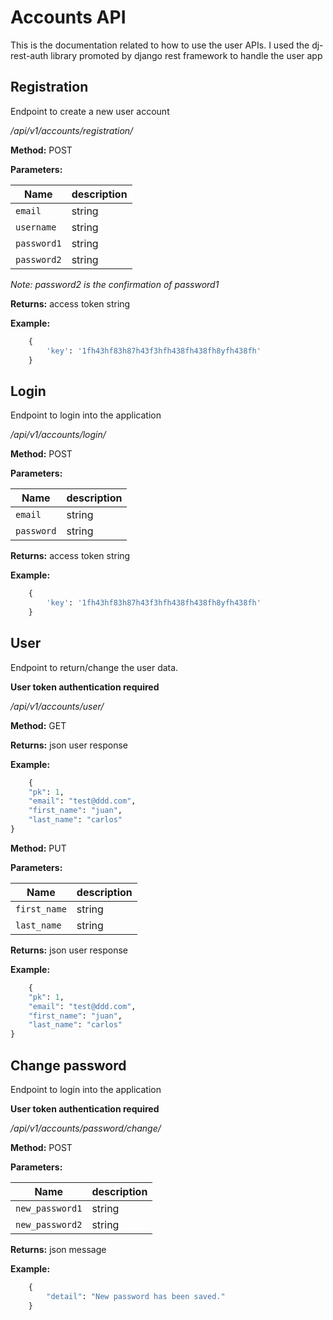 # Accounts API
This is the documentation related to how to use the user APIs. I used the dj-rest-auth library promoted by django rest framework to handle the user app

## Registration
Endpoint to create a new user account 

*/api/v1/accounts/registration/*

**Method:** POST

**Parameters:**

Name | description 
------ | ------ |
`email` | string  |
`username` |string |
`password1`	|string	|
`password2`	|string	|

*Note: password2 is the confirmation of password1*

**Returns:** access token string

**Example:**
```python
	{
		'key': '1fh43hf83h87h43f3hfh438fh438fh8yfh438fh'
	}
```


## Login
Endpoint to login into the application 

*/api/v1/accounts/login/*

**Method:** POST

**Parameters:**

Name | description 
------ | ------ |
`email` | string  |
`password`	|string	|

**Returns:** access token string

**Example:**
```python
	{
		'key': '1fh43hf83h87h43f3hfh438fh438fh8yfh438fh'
	}
```


## User
Endpoint to return/change the user data.

**User token authentication required**

*/api/v1/accounts/user/*

**Method:** GET

**Returns:** json user response 

**Example:**
```python
	{
    "pk": 1,
    "email": "test@ddd.com",
    "first_name": "juan",
    "last_name": "carlos"
}
```


**Method:** PUT

**Parameters:**

Name | description 
------ | ------ |
`first_name` | string  |
`last_name`	|string	|

**Returns:** json user response 

**Example:**
```python
	{
    "pk": 1,
    "email": "test@ddd.com",
    "first_name": "juan",
    "last_name": "carlos"
}
```


## Change password
Endpoint to login into the application 

**User token authentication required**

*/api/v1/accounts/password/change/*

**Method:** POST

**Parameters:**

Name | description 
------ | ------ |
`new_password1` | string  |
`new_password2`	|string	|

**Returns:** json message

**Example:**
```python
	{
    	"detail": "New password has been saved."
	}
```
